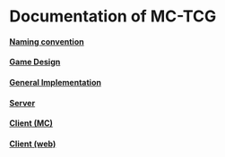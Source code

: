 # Documentation of MC-TCG
#### [Naming convention]()
#### [Game Design](GameDesign/README.md)
#### [General Implementation]()
#### [Server]()
#### [Client (MC)]()
#### [Client (web)]()
